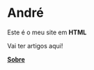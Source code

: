 <html>
<head>
<h1>André </h1>
</head>

<body>
  <p>Este é o meu site em <strong>HTML</strong></p>
  
  <p>Vai ter artigos aqui!</p>
 
  <p><a href="/Sobre.html"><strong>Sobre</strong></a></p>
  
</body>

</html>
